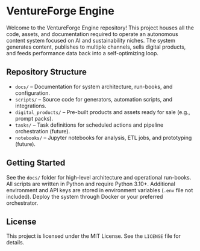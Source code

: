 # VentureForge Engine

Welcome to the VentureForge Engine repository! This project houses all the code, assets, and documentation required to operate an autonomous content system focused on AI and sustainability niches. The system generates content, publishes to multiple channels, sells digital products, and feeds performance data back into a self-optimizing loop.

## Repository Structure
- `docs/` – Documentation for system architecture, run-books, and configuration.
- `scripts/` – Source code for generators, automation scripts, and integrations.
- `digital_products/` – Pre-built products and assets ready for sale (e.g., prompt packs).
- `tasks/` – Task definitions for scheduled actions and pipeline orchestration (future).
- `notebooks/` – Jupyter notebooks for analysis, ETL jobs, and prototyping (future).

## Getting Started
See the `docs/` folder for high-level architecture and operational run-books. All scripts are written in Python and require Python 3.10+. Additional environment and API keys are stored in environment variables (`.env` file not included). Deploy the system through Docker or your preferred orchestrator.

## License
This project is licensed under the MIT License. See the `LICENSE` file for details.
